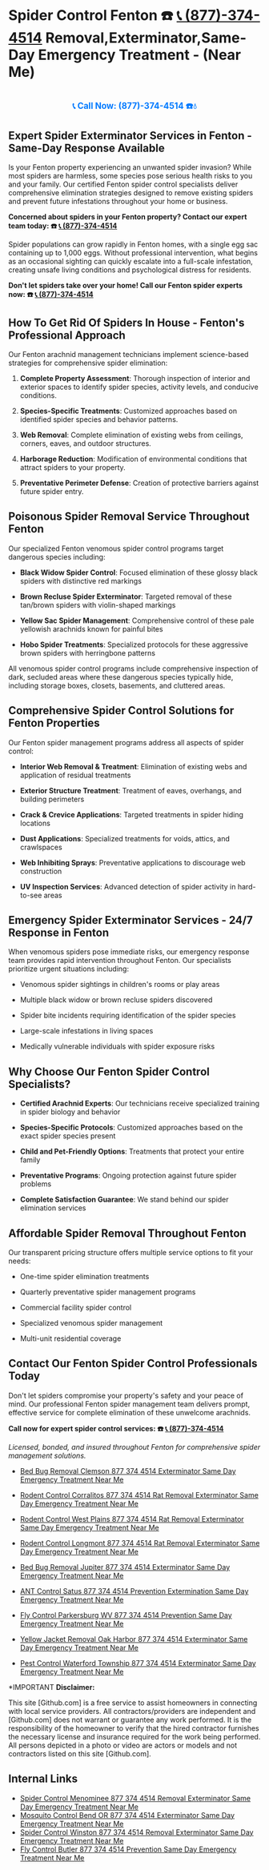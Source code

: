 # Spider Control Fenton ☎️ [📞 (877)-374-4514](https://pest-control-4514.netlify.app) Removal,Exterminator,Same-Day Emergency Treatment - (Near Me)
# 

<p align="center" style="font-size: 1.2em; font-weight: bold; margin: 20px 0;">
  <a href="https://pest-control-4514.netlify.app" target="_blank" style="color: #007BFF; text-decoration: none;">📞 Call Now: (877)-374-4514 ☎️💧</a>
</p>

## Expert Spider Exterminator Services in Fenton - Same-Day Response Available

Is your Fenton property experiencing an unwanted spider invasion? While most spiders are harmless, some species pose serious health risks to you and your family. Our certified Fenton spider control specialists deliver comprehensive elimination strategies designed to remove existing spiders and prevent future infestations throughout your home or business.

**Concerned about spiders in your Fenton property? Contact our expert team today: ☎️ [📞 (877)-374-4514](https://pest-control-4514.netlify.app)**

Spider populations can grow rapidly in Fenton homes, with a single egg sac containing up to 1,000 eggs. Without professional intervention, what begins as an occasional sighting can quickly escalate into a full-scale infestation, creating unsafe living conditions and psychological distress for residents.

**Don't let spiders take over your home! Call our Fenton spider experts now: ☎️ [📞 (877)-374-4514](https://pest-control-4514.netlify.app)**

## How To Get Rid Of Spiders In House - Fenton's Professional Approach

Our Fenton arachnid management technicians implement science-based strategies for comprehensive spider elimination:

1. **Complete Property Assessment**: Thorough inspection of interior and exterior spaces to identify spider species, activity levels, and conducive conditions.

2. **Species-Specific Treatments**: Customized approaches based on identified spider species and behavior patterns.

3. **Web Removal**: Complete elimination of existing webs from ceilings, corners, eaves, and outdoor structures.

4. **Harborage Reduction**: Modification of environmental conditions that attract spiders to your property.

5. **Preventative Perimeter Defense**: Creation of protective barriers against future spider entry.

## Poisonous Spider Removal Service Throughout Fenton

Our specialized Fenton venomous spider control programs target dangerous species including:

- **Black Widow Spider Control**: Focused elimination of these glossy black spiders with distinctive red markings

- **Brown Recluse Spider Exterminator**: Targeted removal of these tan/brown spiders with violin-shaped markings

- **Yellow Sac Spider Management**: Comprehensive control of these pale yellowish arachnids known for painful bites

- **Hobo Spider Treatments**: Specialized protocols for these aggressive brown spiders with herringbone patterns

All venomous spider control programs include comprehensive inspection of dark, secluded areas where these dangerous species typically hide, including storage boxes, closets, basements, and cluttered areas.

## Comprehensive Spider Control Solutions for Fenton Properties

Our Fenton spider management programs address all aspects of spider control:

- **Interior Web Removal & Treatment**: Elimination of existing webs and application of residual treatments

- **Exterior Structure Treatment**: Treatment of eaves, overhangs, and building perimeters

- **Crack & Crevice Applications**: Targeted treatments in spider hiding locations

- **Dust Applications**: Specialized treatments for voids, attics, and crawlspaces

- **Web Inhibiting Sprays**: Preventative applications to discourage web construction

- **UV Inspection Services**: Advanced detection of spider activity in hard-to-see areas

## Emergency Spider Exterminator Services - 24/7 Response in Fenton

When venomous spiders pose immediate risks, our emergency response team provides rapid intervention throughout Fenton. Our specialists prioritize urgent situations including:

- Venomous spider sightings in children's rooms or play areas

- Multiple black widow or brown recluse spiders discovered

- Spider bite incidents requiring identification of the spider species

- Large-scale infestations in living spaces

- Medically vulnerable individuals with spider exposure risks

## Why Choose Our Fenton Spider Control Specialists?

- **Certified Arachnid Experts**: Our technicians receive specialized training in spider biology and behavior

- **Species-Specific Protocols**: Customized approaches based on the exact spider species present

- **Child and Pet-Friendly Options**: Treatments that protect your entire family

- **Preventative Programs**: Ongoing protection against future spider problems

- **Complete Satisfaction Guarantee**: We stand behind our spider elimination services

## Affordable Spider Removal Throughout Fenton

Our transparent pricing structure offers multiple service options to fit your needs:

- One-time spider elimination treatments

- Quarterly preventative spider management programs

- Commercial facility spider control

- Specialized venomous spider management

- Multi-unit residential coverage

## Contact Our Fenton Spider Control Professionals Today

Don't let spiders compromise your property's safety and your peace of mind. Our professional Fenton spider management team delivers prompt, effective service for complete elimination of these unwelcome arachnids.

**Call now for expert spider control services: ☎️ [📞 (877)-374-4514](https://pest-control-4514.netlify.app)**

*Licensed, bonded, and insured throughout Fenton for comprehensive spider management solutions.*


- [Bed Bug Removal Clemson 877 374 4514 Exterminator Same Day Emergency Treatment Near Me](https://github.com/allyoucaneatsushiin/pest-control/blob/main/Bed-Bug-Removal-Clemson-877-374-4514-Exterminator-Same-Day-Emergency-Treatment-Near-Me.md)
- [Rodent Control Corralitos 877 374 4514 Rat Removal Exterminator Same Day Emergency Treatment Near Me](https://github.com/allyoucaneatsushiin/pest-control/blob/main/Rodent-Control-Corralitos-877-374-4514-Rat-Removal-Exterminator-Same-Day-Emergency-Treatment-Near-Me.md)
- [Rodent Control West Plains 877 374 4514 Rat Removal Exterminator Same Day Emergency Treatment Near Me](https://github.com/allyoucaneatsushiin/pest-control/blob/main/Rodent-Control-West-Plains-877-374-4514-Rat-Removal-Exterminator-Same-Day-Emergency-Treatment-Near-Me.md)


- [Rodent Control Longmont 877 374 4514 Rat Removal Exterminator Same Day Emergency Treatment Near Me](https://github.com/allyoucaneatsushiin/pest-control/blob/main/Rodent-Control-Longmont-877-374-4514-Rat-Removal-Exterminator-Same-Day-Emergency-Treatment-Near-Me.md)
- [Bed Bug Removal Jupiter 877 374 4514 Exterminator Same Day Emergency Treatment Near Me](https://github.com/allyoucaneatsushiin/pest-control/blob/main/Bed-Bug-Removal-Jupiter-877-374-4514-Exterminator-Same-Day-Emergency-Treatment-Near-Me.md)
- [ANT Control Satus 877 374 4514 Prevention Extermination Same Day Emergency Treatment Near Me](https://github.com/allyoucaneatsushiin/pest-control/blob/main/ANT-Control-Satus-877-374-4514-Prevention-Extermination-Same-Day-Emergency-Treatment-Near-Me.md)


- [Fly Control Parkersburg WV 877 374 4514 Prevention Same Day Emergency Treatment Near Me](https://github.com/allyoucaneatsushiin/pest-control/blob/main/Fly-Control-Parkersburg-WV-877-374-4514-Prevention-Same-Day-Emergency-Treatment-Near-Me.md)
- [Yellow Jacket Removal Oak Harbor 877 374 4514 Exterminator Same Day Emergency Treatment Near Me](https://github.com/allyoucaneatsushiin/pest-control/blob/main/Yellow-Jacket-Removal-Oak-Harbor-877-374-4514-Exterminator-Same-Day-Emergency-Treatment-Near-Me.md)
- [Pest Control Waterford Township 877 374 4514 Exterminator Same Day Emergency Treatment Near Me](https://github.com/allyoucaneatsushiin/pest-control/blob/main/Pest-Control-Waterford-Township-877-374-4514-Exterminator-Same-Day-Emergency-Treatment-Near-Me.md)


*IMPORTANT **Disclaimer:**  

This site [Github.com] is a free service to assist homeowners in connecting with local service providers. All contractors/providers are independent and [Github.com] does not warrant or guarantee any work performed. It is the responsibility of the homeowner to verify that the hired contractor furnishes the necessary license and insurance required for the work being performed. All persons depicted in a photo or video are actors or models and not contractors listed on this site [Github.com].


## Internal Links
- [Spider Control Menominee 877 374 4514 Removal Exterminator Same Day Emergency Treatment Near Me](https://github.com/allyoucaneatsushiin/pest-control/blob/main/Spider-Control-Menominee-877-374-4514-Removal-Exterminator-Same-Day-Emergency-Treatment-Near-Me.md)
- [Mosquito Control Bend OR 877 374 4514 Exterminator Same Day Emergency Treatment Near Me](https://github.com/allyoucaneatsushiin/pest-control/blob/main/Mosquito-Control-Bend-OR-877-374-4514-Exterminator-Same-Day-Emergency-Treatment-Near-Me.md)
- [Spider Control Winston 877 374 4514 Removal Exterminator Same Day Emergency Treatment Near Me](https://github.com/allyoucaneatsushiin/pest-control/blob/main/Spider-Control-Winston-877-374-4514-Removal-Exterminator-Same-Day-Emergency-Treatment-Near-Me.md)
- [Fly Control Butler 877 374 4514 Prevention Same Day Emergency Treatment Near Me](https://github.com/allyoucaneatsushiin/pest-control/blob/main/Fly-Control-Butler-877-374-4514-Prevention-Same-Day-Emergency-Treatment-Near-Me.md)
